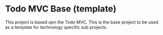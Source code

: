 # Todo MVC Base (template)

This project is based opn the Todo MVC. This is the base project to be used as a template for technology specific sub
projects.
